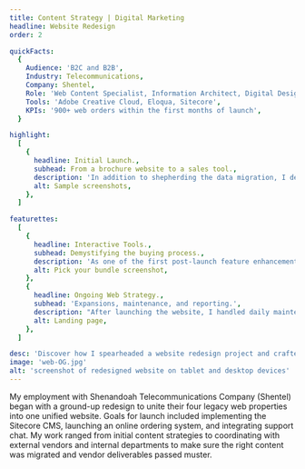 ```yaml
---
title: Content Strategy | Digital Marketing
headline: Website Redesign
order: 2

quickFacts:
  {
    Audience: 'B2C and B2B',
    Industry: Telecommunications,
    Company: Shentel,
    Role: 'Web Content Specialist, Information Architect, Digital Designer, Front End Web Developer',
    Tools: 'Adobe Creative Cloud, Eloqua, Sitecore',
    KPIs: '900+ web orders within the first months of launch',
  }

highlight:
  [
    {
      headline: Initial Launch.,
      subhead: From a brochure website to a sales tool.,
      description: 'In addition to shepherding the data migration, I developed all banner imagery and adapted print materials for use on the web. A year after launch, the company underwent an extensive rebranding. It fell on me to update the website theming and develop new graphics to emphasize the company’s goal of being a trusted and valued partner in the communities they served.',
      alt: Sample screenshots,
    },
  ]

featurettes:
  [
    {
      headline: Interactive Tools.,
      subhead: Demystifying the buying process.,
      description: 'As one of the first post-launch feature enhancements of the website, I designed and coded an interactive tool that allows users to quickly see their options by selecting services or sorting by monthly cost. Users could customize their options by adding or removing services before committing to the checkout process.',
      alt: Pick your bundle screenshot,
    },
    {
      headline: Ongoing Web Strategy.,
      subhead: 'Expansions, maintenance, and reporting.',
      description: "After launching the website, I handled daily maintenance and analytics reporting. Additionally, I shepherded all digital marketing campaigns including email and digital advertising. Special projects included building a subsection with a video player, FAQs, and other product-specific resources for Shentel's new whole-home cable device.",
      alt: Landing page,
    },
  ]

desc: 'Discover how I spearheaded a website redesign project and crafted UX/UI features for a regional telecommunications company.'
image: 'web-OG.jpg'
alt: 'screenshot of redesigned website on tablet and desktop devices'
---
```


My employment with Shenandoah Telecommunications Company (Shentel) began with a ground-up redesign to unite their four legacy web properties into one unified website. Goals for launch included implementing the Sitecore CMS, launching an online ordering system, and integrating support chat. My work ranged from initial content strategies to coordinating with external vendors and internal departments to make sure the right content was migrated and vendor deliverables passed muster.
